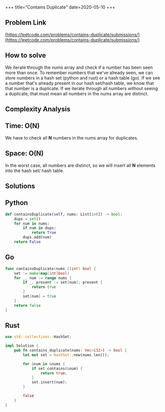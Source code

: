 +++
title="Contains Duplicate"
date=2020-05-10
+++

## Problem Link
[https://leetcode.com/problems/contains-duplicate/submissions/](https://leetcode.com/problems/contains-duplicate/submissions/)

## How to solve

We iterate through the nums array and check if a number has been seen more than once. To remember numbers that we've already seen, we can store numbers in a hash set (python and rust) or a hash table (go). If we see a number that's already present in our hash set/hash table, we know that that number is a duplicate. If we iterate through all numbers without seeing a duplicate, that must mean all numbers in the nums array are distinct.

## Complexity Analysis

## Time: O(N)

We have to check all **N** numbers in the nums array for duplicates.

## Space: O(N)

In the worst case, all numbers are distinct, so we will insert all **N** elements into the hash set/ hash table.

## Solutions

## Python

``` python
def containsDuplicate(self, nums: List[int]) -> bool:
    dups = set()
    for num in nums:
        if num in dups:
            return True
        dups.add(num)
    return False
```

## Go

``` go
func containsDuplicate(nums []int) bool {
    set := make(map[int]bool)
    for _, num := range nums {
        if _, present := set[num]; present {
            return true
        }
        set[num] = true
    }
    return false
}
```

## Rust

``` rust
use std::collections::HashSet;

impl Solution {
    pub fn contains_duplicate(nums: Vec<i32>) -> bool {
        let mut set = HashSet::new(nums.len());

        for &num in &nums {
            if set.contains(&num) {
                return true;
            }
            set.insert(num);
        }

        false
    }
}
```
